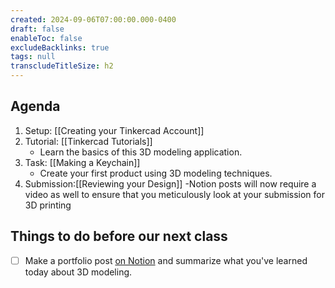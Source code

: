 ```yaml
---
created: 2024-09-06T07:00:00.000-0400
draft: false
enableToc: false
excludeBacklinks: true
tags: null
transcludeTitleSize: h2
---
```


## Agenda
1. Setup: [[Creating your Tinkercad Account]]
2. Tutorial: [[Tinkercad Tutorials]]
	- Learn the basics of this 3D modeling application.
3. Task: [[Making a Keychain]]
	- Create your first product using 3D modeling techniques.
4. Submission:[[Reviewing your Design]]
	-Notion posts will now require a video as well to ensure that you meticulously look at your submission for 3D printing

## Things to do before our next class
- [ ] Make a portfolio post [on Notion](https://notion.so) and summarize what you've learned today about 3D modeling.